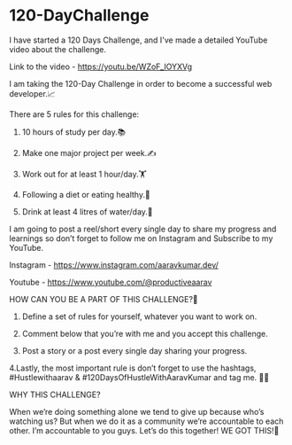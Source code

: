 # 120-DayChallenge

I have started a 120 Days Challenge, and I've made a detailed YouTube video about the challenge.

Link to the video - https://youtu.be/WZoF_IOYXVg

I am taking the 120-Day Challenge in order to become a successful web developer.📈

There are 5 rules for this challenge:

1. 10 hours of study per day.📚

2. Make one major project per week.✍️

3. Work out for at least 1 hour/day.🏋️

4. Following a diet or eating healthy.🥗

5. Drink at least 4 litres of water/day.🚰

I am going to post a reel/short every single day to share my progress and learnings so don’t forget to follow me on Instagram and Subscribe to my YouTube.

Instagram - https://www.instagram.com/aaravkumar.dev/

Youtube - https://www.youtube.com/@productiveaarav

HOW CAN YOU BE A PART OF THIS CHALLENGE?🤔

1. Define a set of rules for yourself, whatever you want to work on.

2. Comment below that you’re with me and you accept this challenge. 

3. Post a story or a post every single day sharing your progress.

4.Lastly, the most important rule is don’t forget to use the hashtags, #Hustlewithaarav & #120DaysOfHustleWithAaravKumar and tag me. 🤝🏻

WHY THIS CHALLENGE?

When we’re doing something alone we tend to give up because who’s watching us? But when we do it as a community we’re accountable to each other. I’m accountable to you guys. Let’s do this together! WE GOT THIS!💯